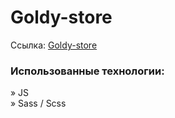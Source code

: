 # Goldy-store

Ссылка: <a href='https://goldystore.netlify.app/'>Goldy-store</a>

<h3>Использованные технологии:</h3>

» JS <br>
» Sass / Scss
